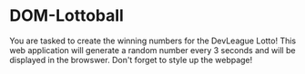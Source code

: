 # DOM-Lottoball


You are tasked to create the winning numbers for the DevLeague Lotto! 
This web application will generate a random number every 3 seconds and will be displayed in the browswer. Don't forget to style up the webpage! 


